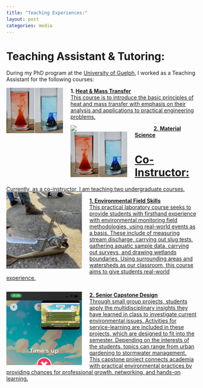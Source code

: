 ```yaml
---
title: "Teaching Experiences:"
layout: post
categories: media
---
```


# Teaching Assistant & Tutoring:
During my PhD program at the <a href="https://www.uoguelph.ca/">University of Guelph</a>, I worked as a Teaching Assistant for the following courses: 
<div>
    <img align="left" width="150" src="/File/Density.png" style="margin-right: 20px;">
    <p><strong> 1. <a href="https://www.uoguelph.ca/engineering/system/files/3430_3.pdf">Heat & Mass Transfer</strong><br>
 This course is to introduce the basic principles of heat and mass transfer with emphasis on their analysis and applications to practical engineering problems.</p>
 </div>

 
<img align="left" width="200" src="/File/Picture3.png" style="margin-right: 20px;">
<p><strong> 2. <a href="https://www.uoguelph.ca/engineering/course-outlines/material-science-engg2120">Material Science</strong><be>

 </div>
 <img align="left" width="150" src="/File/Density.png" style="margin-right: 20px;">













 </div>




# Co-Instructor:

<div>
    Currently, as a co-instructor, I am teaching two undergraduate courses. 
    <img align="left" width="200" src="/File/NRES338.jpg" style="margin-right: 20px;">
    <p><strong>1. Environmental Field Skills</strong><br>
  This practical laboratory course seeks to provide students with firsthand experience with environmental monitoring field methodologies, using real-world events as a basis. These include of measuring stream discharge, carrying out slug tests, gathering aquatic sample data, carrying out surveys, and drawing wetlands boundaries. Using surrounding areas and watersheds as our classroom, this course aims to give students real-world experience.</p>
</div>

<div style="clear:both;"></div>

<div>
    <img align="left" width="200" src="/File/NRES497.PNG" style="margin-right: 20px;">
    <p><strong>2. Senior Capstone Design</strong><br>
    Through small group projects, students apply the multidisciplinary insights they have learned in class to investigate current environmental issues. Activities for service-learning are included in these projects, which are designed to fit into the semester. Depending on the interests of the students, topics can range from urban gardening to stormwater management. This capstone project connects academia with practical environmental practices by providing chances for professional growth, networking, and hands-on learning.</p>
</div>





